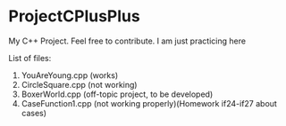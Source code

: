 # ProjectCPlusPlus
 My C++ Project. Feel free to contribute. I am just practicing here

List of files:
 1. YouAreYoung.cpp (works)
 2. CircleSquare.cpp (not working)
 3. BoxerWorld.cpp (off-topic project, to be developed)
 4. CaseFunction1.cpp (not working properly)(Homework if24-if27 about cases)
